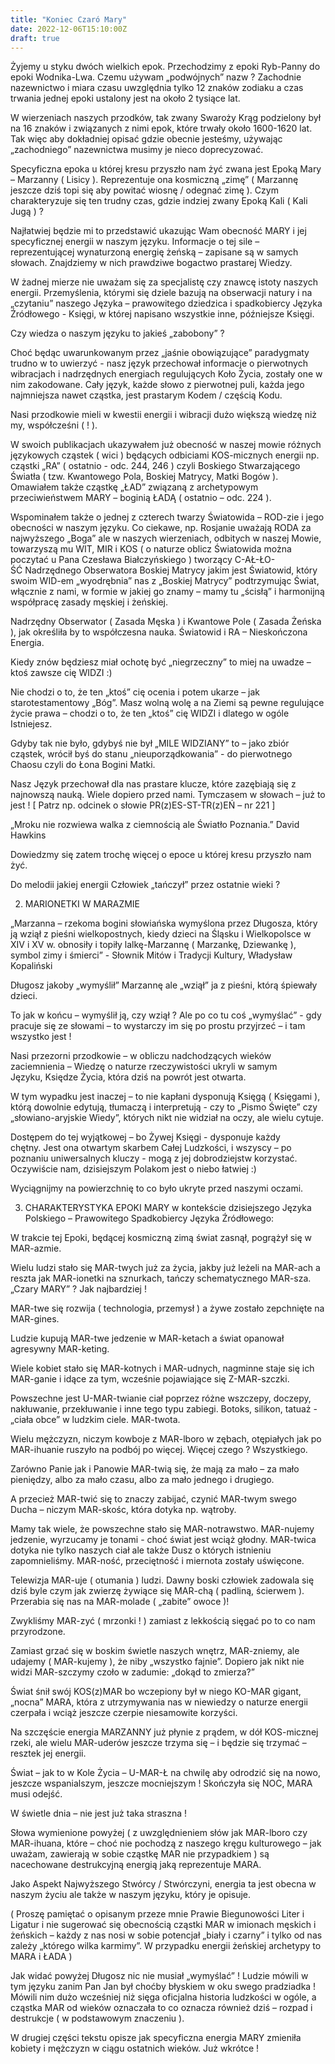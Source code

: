 ```yaml
---
title: "Koniec Czaró Mary"
date: 2022-12-06T15:10:00Z
draft: true
---
```

Żyjemy u styku dwóch wielkich epok. Przechodzimy z epoki Ryb-Panny do epoki Wodnika-Lwa. Czemu używam „podwójnych” nazw ? Zachodnie nazewnictwo i miara czasu uwzględnia tylko 12 znaków zodiaku a czas trwania jednej epoki ustalony jest na około 2 tysiące lat.

W wierzeniach naszych przodków, tak zwany Swaroży Krąg podzielony był na 16 znaków i związanych z nimi epok, które trwały około 1600-1620 lat. Tak więc aby dokładniej opisać gdzie obecnie jesteśmy, używając „zachodniego” nazewnictwa musimy je nieco doprecyzować.

Specyficzna epoka u której kresu przyszło nam żyć zwana jest Epoką Mary – Marzanny ( Lisicy ). Reprezentuje ona kosmiczną „zimę” ( Marzannę jeszcze dziś topi się aby powitać wiosnę / odegnać zimę ). Czym charakteryzuje się ten trudny czas, gdzie indziej zwany Epoką Kali ( Kali Jugą ) ?

Najłatwiej będzie mi to przedstawić ukazując Wam obecność MARY i jej specyficznej energii w naszym języku. Informacje o tej sile – reprezentującej wynaturzoną energię żeńską – zapisane są w samych słowach. Znajdziemy w nich prawdziwe bogactwo prastarej Wiedzy.

W żadnej mierze nie uważam się za specjalistę czy znawcę istoty naszych energii. Przemyślenia, którymi się dziele bazują na obserwacji natury i na „czytaniu” naszego Języka – prawowitego dziedzica i spadkobiercy Języka Źródłowego - Księgi, w której napisano wszystkie inne, późniejsze Księgi.

Czy wiedza o naszym języku to jakieś „zabobony” ?

Choć będąc uwarunkowanym przez „jaśnie obowiązujące” paradygmaty trudno w to uwierzyć - nasz język przechował informacje o pierwotnych wibracjach i nadrzędnych energiach regulujących Koło Życia, zostały one w nim zakodowane. Cały język, każde słowo z pierwotnej puli, każda jego najmniejsza nawet cząstka, jest prastarym Kodem / częścią Kodu.

Nasi przodkowie mieli w kwestii energii i wibracji dużo większą wiedzę niż my, współcześni ( ! ).

W swoich publikacjach ukazywałem już obecność w naszej mowie różnych językowych cząstek ( wici ) będących odbiciami KOS-micznych energii np. cząstki „RA” ( ostatnio - odc. 244, 246 ) czyli Boskiego Stwarzającego Światła ( tzw. Kwantowego Pola, Boskiej Matrycy, Matki Bogów ). Omawiałem także cząstkę „ŁAD” związaną z archetypowym przeciwieństwem MARY – boginią ŁADĄ ( ostatnio – odc. 224 ).

Wspominałem także o jednej z czterech twarzy Światowida – ROD-zie i jego obecności w naszym języku. Co ciekawe, np. Rosjanie uważają RODA za najwyższego „Boga” ale w naszych wierzeniach, odbitych w naszej Mowie, towarzyszą mu WIT, MIR i KOS ( o naturze oblicz Światowida można poczytać u Pana Czesława Białczyńskiego ) tworzący C-AŁ-ŁO-ŚĆ Nadrzędnego Obserwatora Boskiej Matrycy jakim jest Światowid, który swoim WID-em „wyodrębnia” nas z „Boskiej Matrycy” podtrzymując Świat, włącznie z nami, w formie w jakiej go znamy – mamy tu „ścisłą” i harmonijną współpracę zasady męskiej i żeńskiej.

Nadrzędny Obserwator ( Zasada Męska ) i Kwantowe Pole ( Zasada Żeńska ), jak określiła by to współczesna nauka. Światowid i RA – Nieskończona Energia.

Kiedy znów będziesz miał ochotę być „niegrzeczny” to miej na uwadze – ktoś zawsze cię WIDZI :)

Nie chodzi o to, że ten „ktoś” cię ocenia i potem ukarze – jak starotestamentowy „Bóg”. Masz wolną wolę a na Ziemi są pewne regulujące życie prawa – chodzi o to, że ten „ktoś” cię WIDZI i dlatego w ogóle Istniejesz.

Gdyby tak nie było, gdybyś nie był „MILE WIDZIANY” to – jako zbiór cząstek, wrócił byś do stanu „nieuporządkowania” - do pierwotnego Chaosu czyli do Łona Bogini Matki.

Nasz Język przechował dla nas prastare klucze, które zazębiają się z najnowszą nauką. Wiele dopiero przed nami. Tymczasem w słowach – już to jest ! [ Patrz np. odcinek o słowie PR(z)ES-ST-TR(z)EŃ – nr 221 ]

„Mroku nie rozwiewa walka z ciemnością ale Światło Poznania.” David Hawkins

Dowiedzmy się zatem trochę więcej o epoce u której kresu przyszło nam żyć.

Do melodii jakiej energii Człowiek „tańczył” przez ostatnie wieki ?

2. MARIONETKI W MARAZMIE

„Marzanna – rzekoma bogini słowiańska wymyślona przez Długosza, który ją wziął z pieśni wielkopostnych, kiedy dzieci na Śląsku i Wielkopolsce w XIV i XV w. obnosiły i topiły lalkę-Marzannę ( Marzankę, Dziewankę ), symbol zimy i śmierci” - Słownik Mitów i Tradycji Kultury, Władysław Kopaliński

Długosz jakoby „wymyślił” Marzannę ale „wziął” ja z pieśni, którą śpiewały dzieci.

To jak w końcu – wymyślił ją, czy wziął ? Ale po co tu coś „wymyślać” - gdy pracuje się ze słowami – to wystarczy im się po prostu przyjrzeć – i tam wszystko jest !

Nasi przezorni przodkowie – w obliczu nadchodzących wieków zaciemnienia – Wiedzę o naturze rzeczywistości ukryli w samym Języku, Księdze Życia, która dziś na powrót jest otwarta.

W tym wypadku jest inaczej – to nie kapłani dysponują Księgą ( Księgami ), którą dowolnie edytują, tłumaczą i interpretują - czy to „Pismo Święte” czy „słowiano-aryjskie Wiedy”, których nikt nie widział na oczy, ale wielu cytuje.

Dostępem do tej wyjątkowej – bo Żywej Księgi - dysponuje każdy chętny. Jest ona otwartym skarbem Całej Ludzkości, i wszyscy – po poznaniu uniwersalnych kluczy - mogą z jej dobrodziejstw korzystać. Oczywiście nam, dzisiejszym Polakom jest o niebo łatwiej :)

Wyciągnijmy na powierzchnię to co było ukryte przed naszymi oczami.

3. CHARAKTERYSTYKA EPOKI MARY w kontekście dzisiejszego Języka Polskiego – Prawowitego Spadkobiercy Języka Źródłowego:

W trakcie tej Epoki, będącej kosmiczną zimą świat zasnął, pogrążył się w MAR-azmie.

Wielu ludzi stało się MAR-twych już za życia, jakby już leżeli na MAR-ach a reszta jak MAR-ionetki na sznurkach, tańczy schematycznego MAR-sza. „Czary MARY” ? Jak najbardziej !

MAR-twe się rozwija ( technologia, przemysł ) a żywe zostało zepchnięte na MAR-gines.

Ludzie kupują MAR-twe jedzenie w MAR-ketach a świat opanował agresywny MAR-keting.

Wiele kobiet stało się MAR-kotnych i MAR-udnych, nagminne staje się ich MAR-ganie i idące za tym, wcześnie pojawiające się Z-MAR-szczki.

Powszechne jest U-MAR-twianie ciał poprzez różne wszczepy, doczepy, nakłuwanie, przekłuwanie i inne tego typu zabiegi. Botoks, silikon, tatuaż - „ciała obce” w ludzkim ciele. MAR-twota.

Wielu mężczyzn, niczym kowboje z MAR-lboro w zębach, otępiałych jak po MAR-ihuanie ruszyło na podbój po więcej. Więcej czego ? Wszystkiego.

Zarówno Panie jak i Panowie MAR-twią się, że mają za mało – za mało pieniędzy, albo za mało czasu, albo za mało jednego i drugiego.

A przecież MAR-twić się to znaczy zabijać, czynić MAR-twym swego Ducha – niczym MAR-skośc, która dotyka np. wątroby.

Mamy tak wiele, że powszechne stało się MAR-notrawstwo. MAR-nujemy jedzenie, wyrzucamy je tonami - choć świat jest wciąż głodny. MAR-twica dotyka nie tylko naszych ciał ale także Dusz o których istnieniu zapomnieliśmy. MAR-ność, przeciętność i miernota zostały uświęcone.

Telewizja MAR-uje ( otumania ) ludzi. Dawny boski człowiek zadowala się dziś byle czym jak zwierzę żywiące się MAR-chą ( padliną, ścierwem ). Przerabia się nas na MAR-molade ( „zabite” owoce )!

Zwykliśmy MAR-zyć ( mrzonki ! ) zamiast z lekkością sięgać po to co nam przyrodzone.

Zamiast grzać się w boskim świetle naszych wnętrz, MAR-zniemy, ale udajemy ( MAR-kujemy ), że niby „wszystko fajnie”. Dopiero jak nikt nie widzi MAR-szczymy czoło w zadumie: „dokąd to zmierza?”

Świat śnił swój KOS(z)MAR bo wczepiony był w niego KO-MAR gigant, „nocna” MARA, która z utrzymywania nas w niewiedzy o naturze energii czerpała i wciąż jeszcze czerpie niesamowite korzyści.

Na szczęście energia MARZANNY już płynie z prądem, w dół KOS-micznej rzeki, ale wielu MAR-uderów jeszcze trzyma się – i będzie się trzymać – resztek jej energii.

Świat – jak to w Kole Życia – U-MAR-Ł na chwilę aby odrodzić się na nowo, jeszcze wspanialszym, jeszcze mocniejszym ! Skończyła się NOC, MARA musi odejść.

W świetle dnia – nie jest już taka straszna !

Słowa wymienione powyżej ( z uwzględnieniem słów jak MAR-lboro czy MAR-ihuana, które – choć nie pochodzą z naszego kręgu kulturowego – jak uważam, zawierają w sobie cząstkę MAR nie przypadkiem ) są nacechowane destrukcyjną energią jaką reprezentuje MARA.

Jako Aspekt Najwyższego Stwórcy / Stwórczyni, energia ta jest obecna w naszym życiu ale także w naszym języku, który je opisuje.

( Proszę pamiętać o opisanym przeze mnie Prawie Biegunowości Liter i Ligatur i nie sugerować się obecnością cząstki MAR w imionach męskich i żeńskich – każdy z nas nosi w sobie potencjał „biały i czarny” i tylko od nas zależy „którego wilka karmimy”. W przypadku energii żeńskiej archetypy to MARA i ŁADA )

Jak widać powyżej Długosz nic nie musiał „wymyślać” ! Ludzie mówili w tym języku zanim Pan Jan był choćby błyskiem w oku swego pradziadka ! Mówili nim dużo wcześniej niż sięga oficjalna historia ludzkości w ogóle, a cząstka MAR od wieków oznaczała to co oznacza również dziś – rozpad i destrukcje ( w podstawowym znaczeniu ).

W drugiej części tekstu opisze jak specyficzna energia MARY zmieniła kobiety i mężczyzn w ciągu ostatnich wieków. Już wkrótce !
